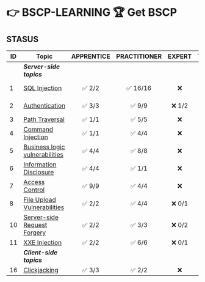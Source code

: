 # 👉 BSCP-LEARNING 🏆 Get BSCP

## STASUS

| ID | Topic                                       | APPRENTICE | PRACTITIONER | EXPERT | Totals |
| --- | ------------------------------------------- | :----------: | :------------: | :------: | :------: |
| | ***Server-side topics***                    |
| 1 | [SQL Injection](/SQL%20Injection/) | ✅ 2/2 | ✅ 16/16 | ❌ | ✅ 18/18 |
| 2 | [Authentication](/Authentication/) | ✅ 3/3 | ✅ 9/9 | ❌ 1/2 | ✅ 13/14 |
| 3 | [Path Traversal](/Path%20Traversal/) | ✅ 1/1 | ✅ 5/5 | ❌ | ✅ 6/6 |
| 4 | [Command Injection](/Command%20Injection/) | ✅ 1/1 | ✅ 4/4 | ❌ | ✅ 5/5 |
| 5 | [Business logic vulnerabilities](/Business%20logic%20vulnerabilities/) | ✅ 4/4 | ✅ 8/8 | ❌ | ✅ 12/12 |
| 6 | [Information Disclosure](/Information%20Disclosure/) | ✅ 4/4 | ✅ 1/1 | ❌ | ✅ 5/5 |
| 7 | [Access Control](/Access%20Control/) | ✅ 9/9 | ✅ 4/4 | ❌ | ✅ 13/13 |
| 8 | [File Upload Vulnerabilities](/File%20Upload%20Vulnerabilities/) | ✅ 2/2 | ✅ 4/4 | ❌ 0/1 | ✅ 6/7 |
| 10 | [Server-side Request Forgery](/Server-side%20request%20forgery%20(SSRF)/) | ✅ 2/2 | ✅ 3/3 | ❌ 0/2 | ✅ 5/7 |
| 11 | [XXE Injection](/XXE%20Injection/) | ✅ 2/2  | ✅ 6/6  | ❌ 0/1 | ✅ 8/9 |
|  | ***Client-side topics*** |  |  |  |  |
| 16 | [Clickjacking](Clickjacking%20(UI%20redressing)/) | ✅ 3/3 | ✅ 2/2 | ❌ | ✅ 5/5 |
